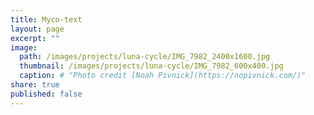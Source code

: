 ```yaml
---
title: Myco-text
layout: page
excerpt: ""
image:
  path: /images/projects/luna-cycle/IMG_7982_2400x1600.jpg
  thumbnail: /images/projects/luna-cycle/IMG_7982_600x400.jpg
  caption: # "Photo credit [Noah Pivnick](https://nopivnick.com/)"
share: true
published: false
---
```

